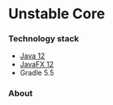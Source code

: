 # Unstable Core

### Technology stack

* [Java 12](https://jdk.java.net/12/)
* [JavaFX 12](https://openjfx.io/openjfx-docs/#gradle)
* Gradle 5.5

### About



